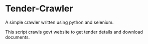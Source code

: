 # Tender-Crawler
A simple crawler written using python and selenium. 
    
This script crawls govt website to get tender details and download documents.
